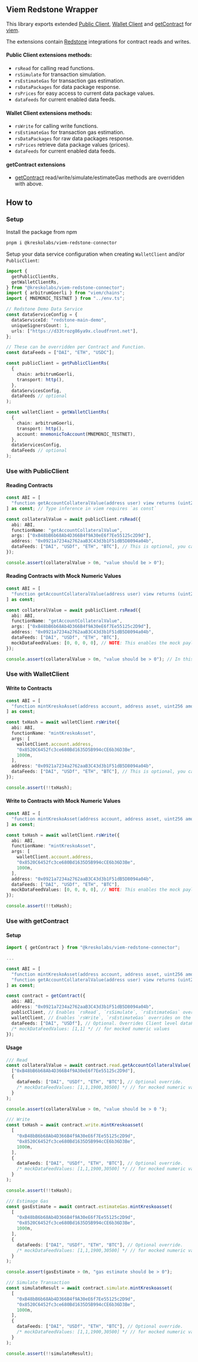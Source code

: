 ## Viem Redstone Wrapper

This library exports extended [Public Client](https://viem.sh/docs/clients/public.html), [Wallet Client](https://viem.sh/docs/clients/wallet.html) and [getContract](https://viem.sh/docs/contract/getContract.html) for [viem](https://viem.sh/docs/getting-started.html).

The extensions contain [Redstone](https://docs.redstone.finance/docs/smart-contract-devs/get-started/redstone-core) integrations for contract reads and writes.

#### Public Client extensions methods:

- `rsRead` for calling read functions.
- `rsSimulate` for transaction simulation.
- `rsEstimateGas` for transaction gas estimation.
- `rsDataPackages` for data package response.
- `rsPrices` for easy access to current data package values.
- `dataFeeds` for current enabled data feeds.

#### Wallet Client extensions methods:

- `rsWrite` for calling write functions.
- `rsEstimateGas` for transaction gas estimation.
- `rsDataPackages` for raw data packages response.
- `rsPrices` retrieve data package values (prices).
- `dataFeeds` for current enabled data feeds.

#### getContract extensions

- [getContract](https://viem.sh/docs/contract/getContract.html) read/write/simulate/estimateGas methods are overridden with above.

## How to

### Setup

Install the package from npm

```sh
pnpm i @kreskolabs/viem-redstone-connector
```

Setup your data service configuration when creating `WalletClient` and/or `PublicClient`:

```typescript
import {
  getPublicClientRs,
  getWalletClientRs,
} from "@kreskolabs/viem-redstone-connector";
import { arbitrumGoerli } from "viem/chains";
import { MNEMONIC_TESTNET } from "../env.ts";

// Redstone Demo Data Service
const dataServiceConfig = {
  dataServiceId: "redstone-main-demo",
  uniqueSignersCount: 1,
  urls: ["https://d33trozg86ya9x.cloudfront.net"],
};

// These can be overridden per Contract and Function.
const dataFeeds = ["DAI", "ETH", "USDC"];

const publicClient = getPublicClientRs(
  {
    chain: arbitrumGoerli,
    transport: http(),
  },
  dataServicesConfig,
  dataFeeds // optional
);

const walletClient = getWalletClientRs(
  {
    chain: arbitrumGoerli,
    transport: http(),
    account: mnemonicToAccount(MNEMONIC_TESTNET),
  },
  dataServicesConfig,
  dataFeeds // optional
);
```

### Use with PublicClient

#### Reading Contracts

```typescript
const ABI = [
  "function getAccountCollateralValue(address user) view returns (uint256)",
] as const; // Type inference in viem requires `as const`

const collateralValue = await publicClient.rsRead({
  abi: ABI,
  functionName: "getAccountCollateralValue",
  args: ["0xB48bB6b68Ab4D366B4f9A30eE6f7Ee55125c2D9d"],
  address: "0x0921a7234a2762aaB3C43d3b1F51dB5D8094a04b",
  dataFeeds: ["DAI", "USDf", "ETH", "BTC"], // This is optional, you can specify these on PublicClient level in setup
});

console.assert(collateralValue > 0n, "value should be > 0");
```

#### Reading Contracts with Mock Numeric Values

```typescript
const ABI = [
  "function getAccountCollateralValue(address user) view returns (uint256)",
] as const;

const collateralValue = await publicClient.rsRead({
  abi: ABI,
  functionName: "getAccountCollateralValue",
  args: ["0xB48bB6b68Ab4D366B4f9A30eE6f7Ee55125c2D9d"],
  address: "0x0921a7234a2762aaB3C43d3b1F51dB5D8094a04b",
  dataFeeds: ["DAI", "USDf", "ETH", "BTC"],
  mockDataFeedValues: [0, 0, 0, 0], // NOTE: This enables the mock payload generation (instead of fetching from data service).
});

console.assert(collateralValue > 0n, "value should be > 0"); // In this example, the target contract still uses secondary oracle if Redstone price is 0.
```

### Use with WalletClient

#### Write to Contracts

```typescript
const ABI = [
  "function mintKreskoAsset(address account, address asset, uint256 amount) view returns (uint256)",
] as const;

const txHash = await walletClient.rsWrite({
  abi: ABI,
  functionName: "mintKreskoAsset",
  args: [
    walletClient.account.address,
    "0x8520C6452fc3ce680Bd1635D5B994cCE6b36D3Be",
    1000n,
  ],
  address: "0x0921a7234a2762aaB3C43d3b1F51dB5D8094a04b",
  dataFeeds: ["DAI", "USDf", "ETH", "BTC"], // This is optional, you can specify these on WalletClient level in setup
});

console.assert(!!txHash);
```

#### Write to Contracts with Mock Numeric Values

```typescript
const ABI = [
  "function mintKreskoAsset(address account, address asset, uint256 amount) view returns (uint256)",
] as const;

const txHash = await walletClient.rsWrite({
  abi: ABI,
  functionName: "mintKreskoAsset",
  args: [
    walletClient.account.address,
    "0x8520C6452fc3ce680Bd1635D5B994cCE6b36D3Be",
    1000n,
  ],
  address: "0x0921a7234a2762aaB3C43d3b1F51dB5D8094a04b",
  dataFeeds: ["DAI", "USDf", "ETH", "BTC"],
  mockDataFeedValues: [0, 0, 0, 0], // NOTE: This enables the mock payload generation (instead of fetching from data service).
});

console.assert(!!txHash);
```

### Use with getContract

#### Setup

```typescript
import { getContract } from "@kreskolabs/viem-redstone-connector";

...

const ABI = [
  "function mintKreskoAsset(address account, address asset, uint256 amount) view returns (uint256)",
  "function getAccountCollateralValue(address user) view returns (uint256)",
] as const;

const contract = getContract({
  abi: ABI,
  address: "0x0921a7234a2762aaB3C43d3b1F51dB5D8094a04b",
  publicClient, // Enables `rsRead`, `rsSimulate`, `rsEstimateGas` overrides on the contract.
  walletClient, // Enables `rsWrite`, `rsEstimateGas` overrides on the contract.
  dataFeeds: ["DAI", "USDf"], // Optional. Overrides Client level dataFeeds set.
  /* mockDataFeedValues: [1,1] */ // for mocked numeric values
});
```

#### Usage

```typescript
/// Read
const collateralValue = await contract.read.getAccountCollateralValue(
  ["0xB48bB6b68Ab4D366B4f9A30eE6f7Ee55125c2D9d"],
  {
    dataFeeds: ["DAI", "USDf", "ETH", "BTC"], // Optional override.
    /* mockDataFeedValues: [1,1,1900,30500] */ // for mocked numeric values
  }
);

console.assert(collateralValue > 0n, "value should be > 0 ");

/// Write
const txHash = await contract.write.mintKreskoasset(
  [
    "0xB48bB6b68Ab4D366B4f9A30eE6f7Ee55125c2D9d",
    "0x8520C6452fc3ce680Bd1635D5B994cCE6b36D3Be",
    1000n,
  ],
  {
    dataFeeds: ["DAI", "USDf", "ETH", "BTC"], // Optional override.
    /* mockDataFeedValues: [1,1,1900,30500] */ // for mocked numeric values
  }
);

console.assert(!!txHash);

/// Estimage Gas
const gasEstimate = await contract.estimateGas.mintKreskoasset(
  [
    "0xB48bB6b68Ab4D366B4f9A30eE6f7Ee55125c2D9d",
    "0x8520C6452fc3ce680Bd1635D5B994cCE6b36D3Be",
    1000n,
  ],
  {
    dataFeeds: ["DAI", "USDf", "ETH", "BTC"], // Optional override.
    /* mockDataFeedValues: [1,1,1900,30500] */ // for mocked numeric values
  }
);

console.assert(gasEstimate > 0n, "gas estimate should be > 0");

/// Simulate Transaction
const simulateResult = await contract.simulate.mintKreskoasset(
  [
    "0xB48bB6b68Ab4D366B4f9A30eE6f7Ee55125c2D9d",
    "0x8520C6452fc3ce680Bd1635D5B994cCE6b36D3Be",
    1000n,
  ],
  {
    dataFeeds: ["DAI", "USDf", "ETH", "BTC"], // Optional override.
    /* mockDataFeedValues: [1,1,1900,30500] */ // for mocked numeric values
  }
);

console.assert(!!simulateResult);
```
